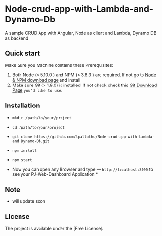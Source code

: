 # Node-crud-app-with-Lambda-and-Dynamo-Db
A sample CRUD App with Angular, Node as client and Lambda, Dynamo DB as backend


## Quick start

Make Sure you Machine contains these Prerequisites:

1. Both Node (> 5.10.0 ) and NPM (> 3.8.3 ) are required.
   If not go to [Node & NPM download page](https://nodejs.org/en/download/) and install
2. Make sure Git (> 1.9.0) is installed. If not check check this [Git Download Page](https://git-scm.com/)   `you'd like to use.`


## Installation

* `mkdir /path/to/your/project`

* `cd /path/to/your/project`

* `git clone https://github.com/lpallothu/Node-crud-app-with-Lambda-and-Dynamo-Db.git`

* `npm install`

* `npm start`


* Now you can open any Browser and type — `http://localhost:3000` to see your PJ-Web-Dashboard Application *



## Note

* will update soon



## License

The project is available under the [Free License].
